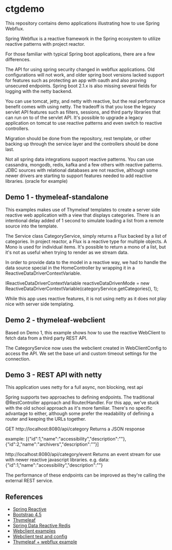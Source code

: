 # ctgdemo

This repository contains demo applications illustrating how to use Spring Webflux. 

Spring Webflux is a reactive framework in the Spring ecosystem to utilize reactive patterns
with project reactor. 

For those familiar with typical Spring boot applications, there are a few differences. 

The API for using spring security changed in webflux applications. Old configurations will not work,
 and older spring boot versions lacked support for features such as protecting an app with oauth and
also proving unsecured endpoints. Spring boot 2.1.x is also missing several fields for logging with
the netty backend. 

You can use tomcat, jetty, and netty with reactive, but the real performance benefit comes with
using netty.  The tradeoff is that you lose the legacy servlet API features such as filters, sessions, 
and third party libraries that can run on to of the servlet API.  It's possible to upgrade
a legacy application on tomcat to use reactive patterns and even switch to reactive controllers. 

Migration should be done from the repository, rest template, or other backing up through the service
layer and the controllers should be done last. 

Not all spring data integrations support reactive patterns. You can use cassandra, mongodb, 
redis, kafka and a few others with reactive patterns. JDBC sources with relational databases
are not reactive, although some newer drivers are starting to support features needed to add
reactive libraries. (oracle for example) 

## Demo 1 - thymeleaf-standalone

This examples makes use of Thymeleaf templates to create a server side reactive web application
with a view that displays categories. There is an intentional delay added of 1 second to simulate
loading a list from a remote source into the template. 

The Service class CategoryService, simply returns a Flux backed by a list of categories. In 
project reactor, a Flux is a reactive type for multiple objects. A Mono is used for individual
items. It's possible to return a mono of a list, but it's not as useful when trying to render
as we stream data.

In order to provide data to the model in a reactive way, we had to handle the data source
special in the HomeController by wrapping it in a ReactiveDataDriverContextVariable. 

   IReactiveDataDriverContextVariable reactiveDataDrivenMode =
                new ReactiveDataDriverContextVariable(categoryService.getCategories(), 1);

While this app uses reactive features, it is not using netty as it does not play nice with
server side templating.

## Demo 2 - thymeleaf-webclient

Based on Demo 1, this example shows how to use the reactive WebClient to fetch data
from a third party REST API.  

The CategoryService now uses the webclient created in WebClientConfig to access the API. 
We set the base url and custom timeout settings for the connection.  

## Demo 3 - REST API with netty

This application uses netty for a full async, non blocking, rest api

Spring supports two approaches to defining endpoints. The traditional @RestController approach
and Router/Handler.  For this app, we've stuck with the old school approach as it's more familiar.
There's no specific advantage to either, although some prefer the readability of defining a
router and keeping the URLs together. 

GET http://localhost:8080/api/category 
Returns a JSON response

example:
[{"id":1,"name":"accessibility","description":""},{"id":2,"name":"archivers","description":""}]

http://localhost:8080/api/category/event
Returns an event stream for use with newer reactive javascript libraries.
e.g. data:{"id":1,"name":"accessibility","description":""} 

The performance of these endpoints can be improved as they're calling the external REST service.

## References

* [Spring Reactive](https://spring.io/reactive)
* [Bootstrap 4.5](https://getbootstrap.com/docs/4.5/getting-started/introduction/)
* [Thymeleaf](https://docs.spring.io/spring-boot/docs/2.3.3.RELEASE/reference/htmlsingle/#boot-features-spring-mvc-template-engines)
* [Spring Data Reactive Redis](https://docs.spring.io/spring-boot/docs/2.3.3.RELEASE/reference/htmlsingle/#boot-features-redis)
* [Webclient examples](https://howtodoinjava.com/spring-webflux/webclient-get-post-example/)
* [Webclient test and config](https://www.baeldung.com/spring-5-webclient)
* [Thymeleaf + webflux example](https://mkyong.com/spring-boot/spring-boot-webflux-thymeleaf-reactive-example/)